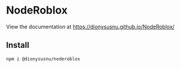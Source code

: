 # NodeRoblox
View the documentation at https://dionysusnu.github.io/NodeRoblox/
## Install
`npm i @dionysusnu/noderoblox`
